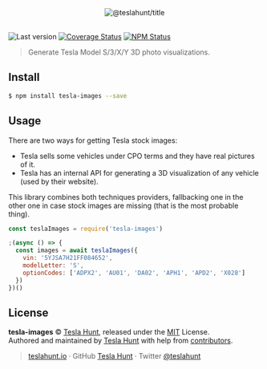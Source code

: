 <div align="center">
  <img src="https://teslahunt.io/banner-red.png" alt="@teslahunt/title">
  <br><br>
</div>

![Last version](https://img.shields.io/github/tag/teslahunt/tesla-images.svg?style=flat-square)
[![Coverage Status](https://img.shields.io/coveralls/teslahunt/tesla-images.svg?style=flat-square)](https://coveralls.io/github/teslahunt/tesla-images)
[![NPM Status](https://img.shields.io/npm/dm/tesla-images.svg?style=flat-square)](https://www.npmjs.org/package/tesla-images)

> Generate Tesla Model S/3/X/Y 3D photo visualizations.

## Install

```bash
$ npm install tesla-images --save
```

## Usage

There are two ways for getting Tesla stock images:

- Tesla sells some vehicles under CPO terms and they have real pictures of it.
- Tesla has an internal API for generating a 3D visualization of any vehicle (used by their website).

This library combines both techniques providers, fallbacking one in the other one in case stock images are missing (that is the most probable thing).

```js
const teslaImages = require('tesla-images')

;(async () => {
  const images = await teslaImages({
    vin: '5YJSA7H21FF084652',
    modelLetter: 'S',
    optionCodes: ['ADPX2', 'AU01', 'DA02', 'APH1', 'APD2', 'X028']
  })
})()
```

## License

**tesla-images** © [Tesla Hunt](https://teslahunt.io), released under the [MIT](https://github.com/teslahunt/tesla-images/blob/master/LICENSE.md) License.<br>
Authored and maintained by [Tesla Hunt](https://teslahunt.io) with help from [contributors](https://github.com/teslahunt/tesla-images/contributors).

> [teslahunt.io](https://teslahunt.io) · GitHub [Tesla Hunt](https://github.com/teslahunt) · Twitter [@teslahunt](https://twitter.com/teslahunt)
